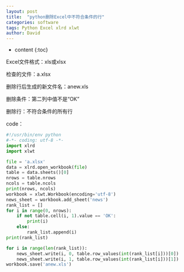 ```yaml
---
layout: post
title:  "python删除Excel中不符合条件的行"
categories: software
tags: Python Excel xlrd xlwt
author: David
---
```


* content
{:toc}


Excel文件格式：xls或xlsx

检查的文件：a.xlsx

删除行后生成的新文件名：anew.xls

删除条件：第二列中值不是“OK”

删除行：不符合条件的所有行



code：

```python
#!/usr/bin/env python
#-*- coding: utf-8 -*-
import xlrd
import xlwt

file = 'a.xlsx'
data = xlrd.open_workbook(file)
table = data.sheets()[0]
nrows = table.nrows
ncols = table.ncols
print(nrows, ncols)
workbook = xlwt.Workbook(encoding='utf-8')
news_sheet = workbook.add_sheet('news')
rank_list = []
for i in range(0, nrows):
    if not table.cell(i, 1).value == 'OK':
        print(i)
    else:
        rank_list.append(i)
print(rank_list)

for i in range(len(rank_list)):
    news_sheet.write(i, 0, table.row_values(int(rank_list[i]))[0])
    news_sheet.write(i, 1, table.row_values(int(rank_list[i]))[1])
workbook.save('anew.xls')
```
